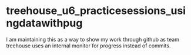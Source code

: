 # treehouse_u6_practicesessions_usingdatawithpug
I am maintaining this as a way to show my work through github as team treehouse uses an internal monitor for progress instead of commits.